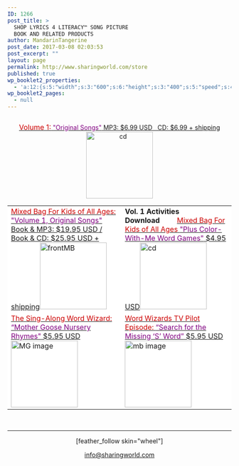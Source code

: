 ```yaml
---
ID: 1266
post_title: >
  SHOP LYRICS 4 LITERACY™ SONG PICTURE
  BOOK AND RELATED PRODUCTS
author: MandarinTangerine
post_date: 2017-03-08 02:03:53
post_excerpt: ""
layout: page
permalink: http://www.sharingworld.com/store
published: true
wp_booklet2_properties:
  - 'a:12:{s:5:"width";s:3:"600";s:6:"height";s:3:"400";s:5:"speed";s:4:"1000";s:5:"delay";s:4:"5000";s:9:"direction";s:3:"LTR";s:14:"arrows_enabled";b:0;s:20:"page_numbers_enabled";b:1;s:14:"cover_behavior";s:4:"open";s:7:"padding";s:2:"10";s:18:"thumbnails_enabled";b:0;s:13:"popup_enabled";s:0:"";s:5:"theme";s:7:"default";}'
wp_booklet2_pages:
  - null
---
```

<a href="http://www.sharingworld.com/cart" target="_blank"><img src="http://image.payloadz.com/images/btn-viewcart-b2.png" alt="" border="0" /></a>

<!--Volume 1-->
<p style="text-align: center;"><a href="http://www.sharingworld.com/product/volume-1"><span style="color: #cc0000; font-size: 16px;">Volume 1:</span>
<span style="color: #800080;">"Original Songs"</span>
MP3: $6.99 USD   CD: $6.99 + shipping</a><a href="http://www.sharingworld.com/product/volume-1"><img class="aligncenter size-thumbnail wp-image-71" src="http://www.sharingworld.com/wp-content/uploads/2016/03/cd-150x150.jpg" alt="cd" width="150" height="150" /></a><a href="http://www.sharingworld.com/product/volume-1"><img src="http://www.sharingworld.com/wp-content/uploads/2016/02/add-cart-e1464143165363.png" alt="" /></a></p>
<!-- TABLE STARTS BELOW -->
<table>
<tbody><!--Mixed bag-->
<tr style="margin-bottom: 0;">
<td style="background-color: #fff; border: 0; margin: 0;"><a href="http://www.sharingworld.com/product/mixed-bag-for-kids"><span style="color: #c00; font-size: 16px;">Mixed Bag For Kids of All Ages:</span>
<span style="color: purple;">"Volume 1, Original Songs"</span>
Book &amp; MP3: $19.95 USD / Book &amp; CD: $25.95 USD + shipping</a><a href="http://www.sharingworld.com/product/mixed-bag-for-kids"><img class="aligncenter size-thumbnail wp-image-178" src="http://www.sharingworld.com/wp-content/uploads/2016/03/frontMB-150x150.jpg" alt="frontMB" width="150" height="150" /></a><a href="http://www.sharingworld.com/product/mixed-bag-for-kids"><img src="http://www.sharingworld.com/wp-content/uploads/2016/02/add-cart-e1464143165363.png" alt="" /></a></td>
<!--book color-->
<td style="background-color: #ffffff; border: 0;"><strong>Vol. 1</strong> <strong>Activities Download         </strong>
<a href="http://www.sharingworld.com/product/activities-color-with-me-word-games"><span style="color: #cc0000; font-size: 16px;">Mixed Bag For Kids of All Ages</span>
<span style="color: #800080;">"Plus Color-With-Me Word Games"</span>
$4.95 USD</a><a href="http://www.sharingworld.com/product/activities-color-with-me-word-games"><img class="aligncenter size-thumbnail wp-image-71" src="http://www.sharingworld.com/wp-content/uploads/2017/05/color-book-150x150-1.png" alt="cd" width="150" height="150" /></a><a href="http://www.sharingworld.com/product/activities-color-with-me-word-games"><img src="http://www.sharingworld.com/wp-content/uploads/2016/02/add-cart-e1464143165363.png" alt="" /></a></td>
</tr>
<tr style="margin-bottom: 0;"><!--Sing Along-->
<td style="background-color: #ffffff; border: 0; margin: 0;"><a href="http://www.sharingworld.com/product/the-sing-along-word-wizard-mother-goose-nursery-rhymes"><span style="color: #cc0000; font-size: 16px;">The Sing-Along Word Wizard:</span>
<span style="color: #800080;"> “Mother Goose Nursery Rhymes"</span>
$5.95 USD</a><a href="http://www.sharingworld.com/product/the-sing-along-word-wizard-mother-goose-nursery-rhymes"><img class="aligncenter size-thumbnail wp-image-593" src="http://www.sharingworld.com/wp-content/uploads/2016/02/MG-image-150x150.jpg" alt="MG image" width="150" height="150" /></a><a href="http://www.sharingworld.com/product/the-sing-along-word-wizard-mother-goose-nursery-rhymes" target="paypal"><img src="http://www.sharingworld.com/wp-content/uploads/2016/02/add-cart-e1464143165363.png" alt="" border="0" /></a></td>
<!--Word Wizards TV Pilot-->
<td style="background-color: #ffffff; border: 0;"><a href="http://www.sharingworld.com/product/word-wizards-tv-pilot-episode-search-for-the-missing-s-word"><span style="color: #cc0000; font-size: 16px;">Word Wizards TV Pilot Episode:</span>
<span style="color: #800080;"> “Search for the Missing ‘S’ Word”</span>
$5.95 USD</a><a href="http://www.sharingworld.com/product/word-wizards-tv-pilot-episode-search-for-the-missing-s-word"><img class="aligncenter size-thumbnail wp-image-595" src="http://www.sharingworld.com/wp-content/uploads/2016/02/mb-image-150x150.jpg" alt="mb image" width="150" height="150" /></a><a href="http://www.sharingworld.com/product/word-wizards-tv-pilot-episode-search-for-the-missing-s-word" target="paypal"><img src="http://www.sharingworld.com/wp-content/uploads/2016/02/add-cart-e1464143165363.png" alt="" border="0" /></a></td>
</tr>
</tbody>
</table>
&nbsp;

<hr />
<p style="text-align: center;">[feather_follow skin="wheel"]</p>
<p style="text-align: center;"><a href="mailto:info@sharingworld.com">info@sharingworld.com</a></p>